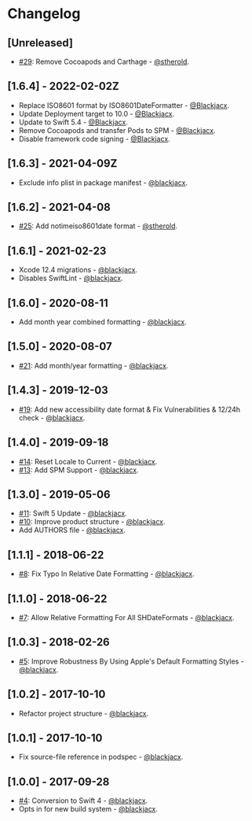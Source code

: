 # Changelog

## [Unreleased]
* [#29](https://github.com/Blackjacx/SHDateFormatter/pull/29): Remove Cocoapods and Carthage - [@stherold](https://github.com/stherold).

## [1.6.4] - 2022-02-02Z
* Replace ISO8601 format by ISO8601DateFormatter - [@Blackjacx](https://github.com/blackjacx).
* Update Deployment target to 10.0 - [@Blackjacx](https://github.com/blackjacx).
* Update to Swift 5.4 - [@Blackjacx](https://github.com/blackjacx).
* Remove Cocoapods and transfer Pods to SPM - [@Blackjacx](https://github.com/blackjacx).
* Disable framework code signing - [@Blackjacx](https://github.com/blackjacx).

## [1.6.3] - 2021-04-09Z
* Exclude info plist in package manifest - [@blackjacx](https://github.com/blackjacx).

## [1.6.2] - 2021-04-08
* [#25](https://github.com/Blackjacx/SHDateFormatter/pull/25): Add notimeiso8601date format - [@stherold](https://github.com/stherold).

## [1.6.1] - 2021-02-23
* Xcode 12.4 migrations - [@blackjacx](https://github.com/blackjacx).
* Disables SwiftLint - [@blackjacx](https://github.com/blackjacx).

## [1.6.0] - 2020-08-11
* Add month year combined formatting - [@blackjacx](https://github.com/blackjacx).

## [1.5.0] - 2020-08-07
* [#21](https://github.com/Blackjacx/SHDateFormatter/pull/21): Add month/year formatting - [@blackjacx](https://github.com/blackjacx).

## [1.4.3] - 2019-12-03
* [#19](https://github.com/Blackjacx/SHDateFormatter/pull/19): Add new accessibility date format & Fix Vulnerabilities & 12/24h check - [@blackjacx](https://github.com/blackjacx).

## [1.4.0] - 2019-09-18
* [#14](https://github.com/Blackjacx/SHDateFormatter/pull/14): Reset Locale to Current - [@blackjacx](https://github.com/blackjacx).
* [#13](https://github.com/Blackjacx/SHDateFormatter/pull/13): Add SPM Support - [@blackjacx](https://github.com/blackjacx).

## [1.3.0] - 2019-05-06
* [#11](https://github.com/Blackjacx/SHDateFormatter/pull/11): Swift 5 Update - [@blackjacx](https://github.com/blackjacx).
* [#10](https://github.com/Blackjacx/SHDateFormatter/pull/10): Improve product structure - [@blackjacx](https://github.com/blackjacx).
* Add AUTHORS file - [@blackjacx](https://github.com/blackjacx).

## [1.1.1] - 2018-06-22
* [#8](https://github.com/Blackjacx/SHDateFormatter/pull/8): Fix Typo In Relative Date Formatting - [@blackjacx](https://github.com/blackjacx).

## [1.1.0] - 2018-06-22
* [#7](https://github.com/Blackjacx/SHDateFormatter/pull/7): Allow Relative Formatting For All SHDateFormats - [@blackjacx](https://github.com/blackjacx).

## [1.0.3] - 2018-02-26
* [#5](https://github.com/Blackjacx/SHDateFormatter/pull/5): Improve Robustness By Using Apple's Default Formatting Styles - [@blackjacx](https://github.com/blackjacx).

## [1.0.2] - 2017-10-10
* Refactor project structure - [@blackjacx](https://github.com/blackjacx).

## [1.0.1] - 2017-10-10
* Fix source-file reference in podspec - [@blackjacx](https://github.com/blackjacx).

## [1.0.0] - 2017-09-28
* [#4](https://github.com/Blackjacx/SHDateFormatter/pull/4): Conversion to Swift 4 - [@blackjacx](https://github.com/blackjacx).
* Opts in for new build system - [@blackjacx](https://github.com/blackjacx).
